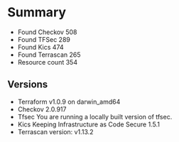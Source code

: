 # Summary

- Found Checkov 508
- Found TFSec 289
- Found Kics 474
- Found Terrascan 265
- Resource count 354

## Versions

- Terraform v1.0.9
on darwin_amd64
- Checkov 2.0.917
- Tfsec You are running a locally built version of tfsec.
- Kics Keeping Infrastructure as Code Secure 1.5.1
- Terrascan version: v1.13.2
